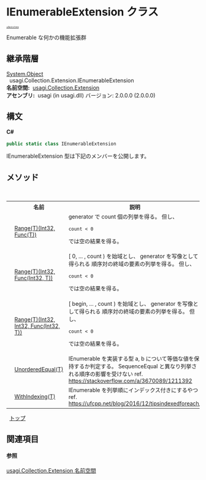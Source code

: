 # IEnumerableExtension クラス

<div style="font-size:30%"><a href="https://github.com/usagi/usagi.cs/blob/master/docs/Home.md">≪Back to Home</a></div> 

Enumerable な何かの機能拡張群


## 継承階層
<a href="http://msdn2.microsoft.com/ja-jp/library/e5kfa45b" target="_blank">System.Object</a><br />&nbsp;&nbsp;usagi.Collection.Extension.IEnumerableExtension<br /><strong>名前空間:</strong>
&nbsp;<a href="N_usagi_Collection_Extension.md">usagi.Collection.Extension</a><br /><strong>アセンブリ:</strong>
&nbsp;usagi (in usagi.dll) バージョン: 2.0.0.0 (2.0.0.0)

## 構文

**C#**<br />
``` C#
public static class IEnumerableExtension
```

IEnumerableExtension 型は下記のメンバーを公開します。


## メソッド
&nbsp;<table><tr><th></th><th>名前</th><th>説明</th></tr><tr><td>![Public メソッド](media/pubmethod.gif "Public メソッド")![静的メンバー](media/static.gif "静的メンバー")</td><td><a href="M_usagi_Collection_Extension_IEnumerableExtension_Range__1.md">Range(T)(Int32, Func(T))</a></td><td>
generator で count 個の列挙を得る。 但し、 
```
count < 0
```
 では空の結果を得る。</td></tr><tr><td>![Public メソッド](media/pubmethod.gif "Public メソッド")![静的メンバー](media/static.gif "静的メンバー")</td><td><a href="M_usagi_Collection_Extension_IEnumerableExtension_Range__1_1.md">Range(T)(Int32, Func(Int32, T))</a></td><td>
[ 0, ... , count ) を始域とし、 generator を写像として得られる 順序対の終域の要素の列挙を得る。 但し、 
```
count < 0
```
 では空の結果を得る。</td></tr><tr><td>![Public メソッド](media/pubmethod.gif "Public メソッド")![静的メンバー](media/static.gif "静的メンバー")</td><td><a href="M_usagi_Collection_Extension_IEnumerableExtension_Range__1_2.md">Range(T)(Int32, Int32, Func(Int32, T))</a></td><td>
[ begin, ... , count ) を始域とし、 generator を写像として得られる 順序対の終域の要素の列挙を得る。 但し、 
```
count < 0
```
 では空の結果を得る。</td></tr><tr><td>![Public メソッド](media/pubmethod.gif "Public メソッド")![静的メンバー](media/static.gif "静的メンバー")</td><td><a href="M_usagi_Collection_Extension_IEnumerableExtension_UnorderedEqual__1.md">UnorderedEqual(T)</a></td><td>
IEnumerable を実装する型 a, b について等価な値を保持するか判定する。 SequenceEqual と異なり列挙される順序の影響を受けない ref. https://stackoverflow.com/a/3670089/1211392</td></tr><tr><td>![Public メソッド](media/pubmethod.gif "Public メソッド")![静的メンバー](media/static.gif "静的メンバー")![Code example](media/CodeExample.png "Code example")</td><td><a href="M_usagi_Collection_Extension_IEnumerableExtension_WithIndexing__1.md">WithIndexing(T)</a></td><td>
IEnumerable を列挙順にインデックス付きにするやつ ref. https://ufcpp.net/blog/2016/12/tipsindexedforeach/</td></tr></table>&nbsp;
<a href="#ienumerableextension-クラス">トップ</a>

## 関連項目


#### 参照
<a href="N_usagi_Collection_Extension.md">usagi.Collection.Extension 名前空間</a><br />